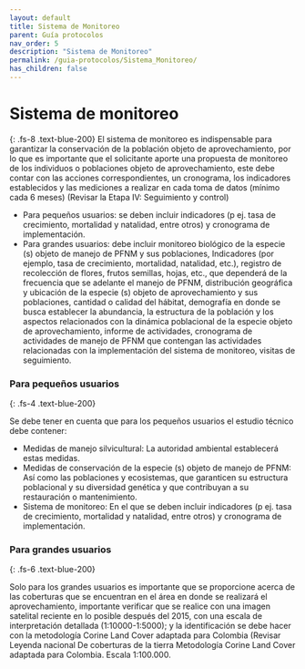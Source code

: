 ```yaml
---
layout: default
title: Sistema de Monitoreo
parent: Guía protocolos
nav_order: 5
description: "Sistema de Monitoreo"
permalink: /guia-protocolos/Sistema_Monitoreo/
has_children: false
---
```



# Sistema de monitoreo
{: .fs-8 .text-blue-200}
El sistema de monitoreo es indispensable para garantizar la conservación de la población objeto de aprovechamiento, por lo que es importante que el solicitante aporte una propuesta de monitoreo de los individuos o poblaciones objeto de aprovechamiento, este debe contar con las acciones correspondientes, un cronograma, los indicadores establecidos y las mediciones a realizar en cada toma de datos (mínimo cada 6 meses) (Revisar la Etapa IV: Seguimiento y control)

 * Para pequeños usuarios: se deben incluir indicadores (p ej. tasa de crecimiento, mortalidad y natalidad, entre otros) y cronograma de implementación.
 * Para grandes usuarios: debe incluir monitoreo biológico de la especie (s) objeto de manejo de PFNM y sus poblaciones, Indicadores (por ejemplo, tasa de crecimiento, mortalidad, natalidad, etc.), registro de recolección de flores, frutos semillas, hojas, etc., que dependerá de la frecuencia que se adelante el manejo de PFNM, distribución geográfica y ubicación de la especie (s) objeto de aprovechamiento y sus poblaciones, cantidad o calidad del hábitat, demografía en donde se busca establecer la abundancia, la estructura de la población y los aspectos relacionados con la dinámica poblacional de la especie objeto de aprovechamiento, informe de actividades, cronograma de actividades de manejo de PFNM que contengan las actividades relacionadas con la implementación del sistema de monitoreo, visitas de seguimiento.

### Para pequeños usuarios
{: .fs-4 .text-blue-200}

Se debe tener en cuenta que para los pequeños usuarios el estudio técnico debe contener:
* Medidas de manejo silvicultural: La autoridad ambiental establecerá estas medidas.
*  Medidas de conservación de la especie (s) objeto de manejo de PFNM: Así como las poblaciones y ecosistemas, que garanticen su estructura poblacional y su diversidad genética y que contribuyan a su restauración o mantenimiento.
*  Sistema de monitoreo: En el que se deben incluir indicadores (p ej. tasa de crecimiento,
mortalidad y natalidad, entre otros) y cronograma de implementación.

### Para grandes usuarios
{: .fs-6 .text-blue-200}

Solo para los grandes usuarios es importante que se proporcione acerca de las coberturas que se encuentran en el área en donde se realizará el aprovechamiento, importante verificar que se realice con una imagen satelital reciente en lo posible después del 2015, con una escala de interpretación detallada (1:10000-1:5000); y la identificación se debe hacer con la metodología Corine Land Cover adaptada para Colombia (Revisar Leyenda nacional De coberturas de la tierra Metodología Corine Land Cover adaptada para Colombia. Escala 1:100.000.


